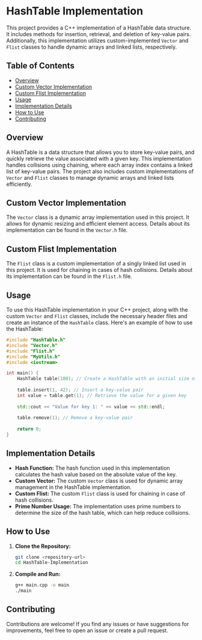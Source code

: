 
# HashTable Implementation 

This project provides a C++ implementation of a HashTable data structure. It includes methods for insertion, retrieval, and deletion of key-value pairs. Additionally, this implementation utilizes custom-implemented `Vector` and `Flist` classes to handle dynamic arrays and linked lists, respectively.

## Table of Contents

- [Overview](#overview)
- [Custom Vector Implementation](#custom-vector-implementation)
- [Custom Flist Implementation](#custom-flist-implementation)
- [Usage](#usage)
- [Implementation Details](#implementation-details)
- [How to Use](#how-to-use)
- [Contributing](#contributing)

## Overview

A HashTable is a data structure that allows you to store key-value pairs, and quickly retrieve the value associated with a given key. This implementation handles collisions using chaining, where each array index contains a linked list of key-value pairs. The project also includes custom implementations of `Vector` and `Flist` classes to manage dynamic arrays and linked lists efficiently.

## Custom Vector Implementation

The `Vector` class is a dynamic array implementation used in this project. It allows for dynamic resizing and efficient element access. Details about its implementation can be found in the `Vector.h` file.

## Custom Flist Implementation

The `Flist` class is a custom implementation of a singly linked list used in this project. It is used for chaining in cases of hash collisions. Details about its implementation can be found in the `Flist.h` file.

## Usage

To use this HashTable implementation in your C++ project, along with the custom `Vector` and `Flist` classes, include the necessary header files and create an instance of the `HashTable` class. Here's an example of how to use the HashTable:

```cpp
#include "HashTable.h"
#include "Vector.h"
#include "Flist.h"
#include "MyUtils.h"
#include <iostream>

int main() {
    HashTable table(100); // Create a HashTable with an initial size of 100
    
    table.insert(1, 42); // Insert a key-value pair
    int value = table.get(1); // Retrieve the value for a given key
    
    std::cout << "Value for key 1: " << value << std::endl;
    
    table.remove(1); // Remove a key-value pair
    
    return 0;
}
```

## Implementation Details

- **Hash Function:** The hash function used in this implementation calculates the hash value based on the absolute value of the key.
- **Custom Vector:** The custom `Vector` class is used for dynamic array management in the HashTable implementation.
- **Custom Flist:** The custom `Flist` class is used for chaining in case of hash collisions.
- **Prime Number Usage:** The implementation uses prime numbers to determine the size of the hash table, which can help reduce collisions.

## How to Use

1. **Clone the Repository:**
   ```bash
   git clone <repository-url>
   cd HashTable-Implementation
   ```

2. **Compile and Run:**
   ```bash
   g++ main.cpp -o main
   ./main
   ```

## Contributing

Contributions are welcome! If you find any issues or have suggestions for improvements, feel free to open an issue or create a pull request.

